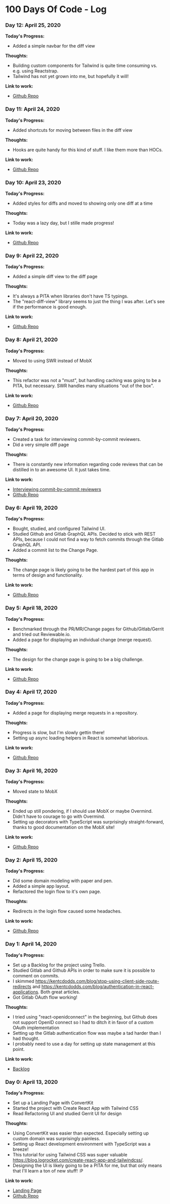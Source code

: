 # 100 Days Of Code - Log

### Day 12: April 25, 2020

**Today's Progress:**
- Added a simple navbar for the diff view

**Thoughts:**
- Building custom components for Tailwind is quite time consuming vs. e.g. using Reactstrap.
- Tailwind has not yet grown into me, but hopefully it will!

**Link to work:**
- [Github Repo](https://github.com/apkoponen/morco)


### Day 11: April 24, 2020

**Today's Progress:**
- Added shortcuts for moving between files in the diff view

**Thoughts:**
- Hooks are quite handy for this kind of stuff. I like them more than HOCs.

**Link to work:**
- [Github Repo](https://github.com/apkoponen/morco)

### Day 10: April 23, 2020

**Today's Progress:**
- Added styles for diffs and moved to showing only one diff at a time

**Thoughts:**
- Today was a lazy day, but I stille made progress!

**Link to work:**
- [Github Repo](https://github.com/apkoponen/morco)

### Day 9: April 22, 2020

**Today's Progress:**
- Added a simple diff view to the diff page

**Thoughts:**
- It's always a PITA when libraries don't have TS typings.
- The "react-diff-view" library seems to just the thing I was after. Let's see if the performance is good enough.

**Link to work:**
- [Github Repo](https://github.com/apkoponen/morco)

### Day 8: April 21, 2020

**Today's Progress:**
- Moved to using SWR instead of MobX

**Thoughts:**
- This refactor was not a "must", but handling caching was going to be a PITA, but necessary. SWR handles many situations "out of the box".

**Link to work:**
- [Github Repo](https://github.com/apkoponen/morco)

### Day 7: April 20, 2020

**Today's Progress:**
- Created a task for interviewing commit-by-commit reviewers.
- Did a very simple diff page

**Thoughts:**
- There is constantly new information regarding code reviews that can be distilled in to an awesome UI. It just takes time.

**Link to work:**
- [Interviewing commit-by-commit reviewers](https://trello.com/c/RN9qSxcc/15-interview-commit-by-commit-reviewers)
- [Github Repo](https://github.com/apkoponen/morco)

### Day 6: April 19, 2020

**Today's Progress:**
- Bought, studied, and configured Tailwind UI.
- Studied Github and Gitlab GraphQL APIs. Decided to stick with REST APIs, because I could not find a way to fetch commits through the Gitlab GraphQL API.
- Added a commit list to the Change Page.

**Thoughts:**
- The change page is likely going to be the hardest part of this app in terms of design and functionality.

**Link to work:**
- [Github Repo](https://github.com/apkoponen/morco)

### Day 5: April 18, 2020

**Today's Progress:**
- Benchmarked through the PR/MR/Change pages for Github/Gitlab/Gerrit and tried out Reviewable.io.
- Added a page for displaying an individual change (merge request).

**Thoughts:**
- The design for the change page is going to be a big challenge.

**Link to work:**
- [Github Repo](https://github.com/apkoponen/morco)

### Day 4: April 17, 2020

**Today's Progress:**
- Added a page for displaying merge requests in a repository.

**Thoughts:**
- Progress is slow, but I'm slowly gettin there!
- Setting up async loading helpers in React is somewhat laborious.

**Link to work:**
- [Github Repo](https://github.com/apkoponen/morco)

### Day 3: April 16, 2020

**Today's Progress:**
- Moved state to MobX

**Thoughts:**
- Ended up still pondering, if I should use MobX or maybe Overmind. Didn't have to courage to go with Overmind.
- Setting up decorators with TypeScript was surprisingly straight-forward, thanks to good documentation on the MobX site! 

**Link to work:**
- [Github Repo](https://github.com/apkoponen/morco)

### Day 2: April 15, 2020

**Today's Progress:**
- Did some domain modeling with paper and pen.
- Added a simple app layout.
- Refactored the login flow to it's own page.

**Thoughts:**
- Redirects in the login flow caused some headaches.

**Link to work:**
- [Github Repo](https://github.com/apkoponen/morco)

### Day 1: April 14, 2020

**Today's Progress:**
- Set up a Backlog for the project using Trello.
- Studied Gitlab and Github APIs in order to make sure it is possible to comment on commits.
- I skimmed https://kentcdodds.com/blog/stop-using-client-side-route-redirects and https://kentcdodds.com/blog/authentication-in-react-applications. Both great articles.
- Got Gitlab OAuth flow working!

**Thoughts:**
- I tried using "react-openidconnect" in the beginning, but Github does not support OpenID connect so I had to ditch it in favor of a custom OAuth implementation
- Setting up the Gitlab authentication flow was maybe a tad harder than I had thought.
- I probably need to use a day for setting up state management at this point.

**Link to work:**
- [Backlog](https://trello.com/b/VpDLd95f/morco-backlog/)

### Day 0: April 13, 2020

**Today's Progress:**
- Set up a Landing Page with ConvertKit
- Started the project with Create React App with Tailwind CSS
- Read Refactoring UI and studied Gerrit UI for design

**Thoughts:**
- Using ConvertKit was easier than expected. Especially setting up custom domain was surprisingly painless.
- Setting up React development environment with TypeScript was a breeze!
- This tutorial for using Tailwind CSS was super valuable https://blog.logrocket.com/create-react-app-and-tailwindcss/.
- Designing the UI is likely going to be a PITA for me, but that only means that I'll learn a ton of new stuff! :P

**Link to work:**
- [Landing Page](http://morco.app/)
- [Github Repo](https://github.com/apkoponen/morco)